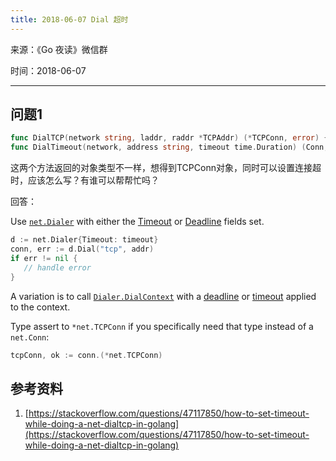 ```yaml
---
title: 2018-06-07 Dial 超时
---
```

来源：《Go 夜读》微信群

时间：2018-06-07

----

## 问题1

```go
func DialTCP(network string, laddr, raddr *TCPAddr) (*TCPConn, error) {
func DialTimeout(network, address string, timeout time.Duration) (Conn, error) { 
```

这两个方法返回的对象类型不一样，想得到TCPConn对象，同时可以设置连接超时，应该怎么写？有谁可以帮帮忙吗？

回答：

Use [`net.Dialer`](https://godoc.org/net#Dialer) with either the [Timeout](https://godoc.org/net#Dialer.Timeout) or [Deadline](https://godoc.org/net#Dialer.Deadline) fields set.

```go
d := net.Dialer{Timeout: timeout}
conn, err := d.Dial("tcp", addr)
if err != nil {
   // handle error
}
```

A variation is to call [`Dialer.DialContext`](https://godoc.org/net#Dialer.DialContext) with a [deadline](https://godoc.org/context#WithDeadline) or [timeout](https://godoc.org/context#WithTimeout) applied to the context.

Type assert to `*net.TCPConn` if you specifically need that type instead of a `net.Conn`:

```go
tcpConn, ok := conn.(*net.TCPConn)
```

## 参考资料

1. [https://stackoverflow.com/questions/47117850/how-to-set-timeout-while-doing-a-net-dialtcp-in-golang](https://stackoverflow.com/questions/47117850/how-to-set-timeout-while-doing-a-net-dialtcp-in-golang)
